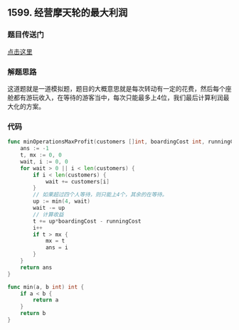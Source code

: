 ## 1599. 经营摩天轮的最大利润

### 题目传送门

[点击这里](https://leetcode.cn/problems/maximum-profit-of-operating-a-centennial-wheel/)

### 解题思路

这道题就是一道模拟题，题目的大概意思就是每次转动有一定的花费，然后每个座舱都有游玩收入，在等待的游客当中，每次只能最多上4位，我们最后计算利润最大化的方案。

### 代码

```go
func minOperationsMaxProfit(customers []int, boardingCost int, runningCost int) int {
	ans := -1
	t, mx := 0, 0
	wait, i := 0, 0
	for wait > 0 || i < len(customers) {
		if i < len(customers) {
			wait += customers[i]
		}
		// 如果超过四个人等待，则只能上4个，其余的在等待。
		up := min(4, wait)
		wait -= up
		// 计算收益
		t += up*boardingCost - runningCost
		i++
		if t > mx {
			mx = t
			ans = i
		}
	}
	return ans
}

func min(a, b int) int {
	if a < b {
		return a
	}
	return b
}

```